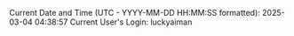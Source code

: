 Current Date and Time (UTC - YYYY-MM-DD HH:MM:SS formatted): 2025-03-04 04:38:57
Current User's Login: luckyaiman
